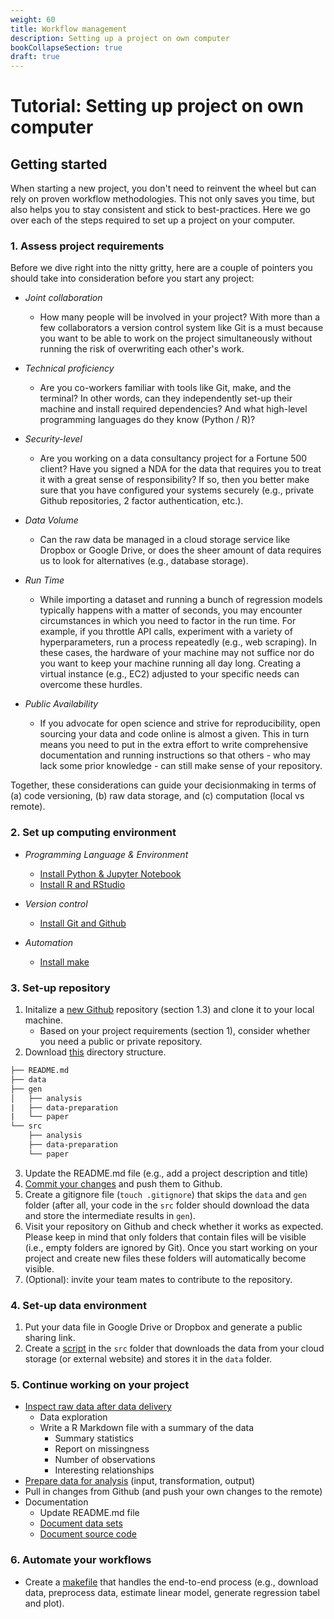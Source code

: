 ```yaml
---
weight: 60
title: Workflow management
description: Setting up a project on own computer
bookCollapseSection: true
draft: true
---
```


# Tutorial: Setting up project on own computer

## Getting started
When starting a new project, you don't need to reinvent the wheel but can rely on proven workflow methodologies. This not only saves you time, but also helps you to stay consistent and stick to best-practices. Here we go over each of the steps required to set up a project on your computer. 


### 1. Assess project requirements

Before we dive right into the nitty gritty, here are a couple of pointers you should take into consideration before you start any project: 

  * *Joint collaboration*
    - How many people will be involved in your project? With more than a few collaborators a version control system like Git is a must because you want to be able to work on the project simultaneously without running the risk of overwriting each other's work.


  * *Technical proficiency*
    - Are you co-workers familiar with tools like Git, make, and the terminal? In other words, can they independently set-up their machine and install required dependencies? And what high-level programming languages do they know (Python / R)? 

    
  * *Security-level*
    - Are you working on a data consultancy project for a Fortune 500 client? Have you signed a NDA for the data that requires you to treat it with a great sense of responsibility? If so, then you better make sure that you have configured your systems securely (e.g., private Github repositories, 2 factor authentication, etc.). 
    

  * *Data Volume*
    - Can the raw data be managed in a cloud storage service like Dropbox or Google Drive, or does the sheer amount of data requires us to look for alternatives (e.g., database storage).


  * *Run Time*
    - While importing a dataset and running a bunch of regression models typically happens with a matter of seconds, you may encounter circumstances in which you need to factor in the run time. For example, if you throttle API calls, experiment with a variety of hyperparameters, run a process repeatedly (e.g., web scraping). In these cases, the hardware of your machine may not suffice nor do you want to keep your machine running all day long. Creating a virtual instance (e.g., EC2) adjusted to your specific needs can overcome these hurdles. 


  * *Public Availability*
    - If you advocate for open science and strive for reproducibility, open sourcing your data and code online is almost a given. This in turn means you need to put in the extra effort to write comprehensive documentation and running instructions so that others - who may lack some prior knowledge - can still make sense of your repository.

          
  Together, these considerations can guide your decisionmaking in terms of (a) code versioning, (b) raw data storage, and (c) computation (local vs remote).


### 2. Set up computing environment

* *Programming Language & Environment*
  - [Install Python & Jupyter Notebook](https://tilburgsciencehub.com/building-blocks/configure-your-computer/statistics-and-computation/python/)
  - [Install R and RStudio](https://tilburgsciencehub.com/building-blocks/configure-your-computer/statistics-and-computation/r/)


* *Version control*
  - [Install Git and Github](https://tilburgsciencehub.com/building-blocks/configure-your-computer/statistics-and-computation/git/)
  

* *Automation*
  - [Install make](https://tilburgsciencehub.com/building-blocks/configure-your-computer/automation-and-workflows/make/)


### 3.  Set-up repository
  1. Initalize a [new Github](../version-control/version-control.html)  repository (section 1.3) and clone it to your local machine.
     * Based on your project requirements (section 1), consider whether you need a public or private repository.
  2. Download [this](./directory_structure.zip) directory structure.

```txt
├── README.md
├── data 
├── gen
│   ├── analysis 
|   ├── data-preparation 
|   └── paper
└── src
    ├── analysis 
    ├── data-preparation 
    └── paper
```

  3. Update the README.md file (e.g., add a project description and title)
  4. [Commit your changes](../../building-blocks/automation/git/) and push them to Github. 
  5. Create a gitignore file (`touch .gitignore`) that skips the `data` and `gen` folder (after all, your code in the `src` folder should download the data and store the intermediate results in `gen`).
  6. Visit your repository on Github and check whether it works as expected. Please keep in mind that only folders that contain files will be visible (i.e., empty folders are ignored by Git). Once you start working on your project and create new files these folders will automatically become visible.
  7. (Optional): invite your team mates to contribute to the repository. 
  

### 4. Set-up data environment
  1. Put your data file in Google Drive or Dropbox and generate a public sharing link.
  2. Create a [script](../../building-blocks/automation/download-data.md) in the `src` folder that downloads the data from your cloud storage (or external website) and stores it in the `data` folder. 
  
### 5. Continue working on your project
  - [Inspect raw data after data delivery](../../tutorials/data-exploration-in-R)
    - Data exploration
    - Write a R Markdown file with a summary of the data
      - Summary statistics
      - Report on missingness
      - Number of observations
      - Interesting relationships
  - [Prepare data for analysis](../../tutorials/data-preparation) (input, transformation, output)
  - Pull in changes from Github (and push your own changes to the remote)
  - Documentation
    - Update README.md file 
    - [Document data sets](https://tilburgsciencehub.com/tutorials/project-setup/principles-of-project-setup-and-workflow-management/documenting-data/)
    - [Document source code](https://tilburgsciencehub.com/tutorials/project-setup/principles-of-project-setup-and-workflow-management/documenting-code/)


### 6. Automate your workflows 
  - Create a [makefile](../../building-blocks/automation/make-commands.md) that handles the end-to-end process (e.g., download data, preprocess data, estimate linear model, generate regression tabel and plot).


